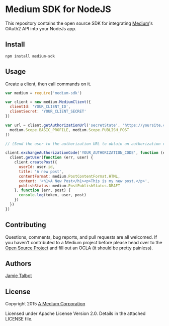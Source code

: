 # Medium SDK for NodeJS

This repository contains the open source SDK for integrating [Medium](https://medium.com)'s OAuth2 API into your NodeJs app.

Install
-------

    npm install medium-sdk

Usage
-----

Create a client, then call commands on it.

```javascript
var medium = require('medium-sdk')

var client = new medium.MediumClient({
  clientId: 'YOUR_CLIENT_ID',
  clientSecret: 'YOUR_CLIENT_SECRET'
})

var url = client.getAuthorizationUrl('secretState', 'https://yoursite.com/callback/medium', [
  medium.Scope.BASIC_PROFILE, medium.Scope.PUBLISH_POST
])

// (Send the user to the authorization URL to obtain an authorization code.)

client.exchangeAuthorizationCode('YOUR_AUTHORIZATION_CODE', function (err, token) {
  client.getUser(function (err, user) {
    client.createPost({
      userId: user.id,
      title: 'A new post',
      contentFormat: medium.PostContentFormat.HTML,
      content: '<h1>A New Post</h1><p>This is my new post.</p>',
      publishStatus: medium.PostPublishStatus.DRAFT
    }, function (err, post) {
      console.log(token, user, post)
    })
  })
})
```

Contributing
------------

Questions, comments, bug reports, and pull requests are all welcomed. If you haven't contributed to a Medium project before please head over to the [Open Source Project](https://github.com/Medium/opensource#note-to-external-contributors) and fill out an OCLA (it should be pretty painless).

Authors
-------

[Jamie Talbot](https://github.com/majelbstoat)

License
-------

Copyright 2015 [A Medium Corporation](https://medium.com)

Licensed under Apache License Version 2.0.  Details in the attached LICENSE
file.
